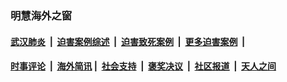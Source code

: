 
### 明慧海外之窗

####  [武汉肺炎](indexes/365.md?t=01110201) &nbsp;|&nbsp;  [迫害案例综述](indexes/328.md?t=01110201) &nbsp;|&nbsp; [迫害致死案例](indexes/277.md?t=01110201)  &nbsp;|&nbsp; [更多迫害案例](indexes/81.md?t=01110201)  &nbsp;|&nbsp; 
####  [时事评论](indexes/251.md?t=01110201) &nbsp;|&nbsp; [海外简讯](indexes/245.md?t=01110201)&nbsp;|&nbsp;  [社会支持](indexes/140.md?t=01110201) &nbsp;|&nbsp; [褒奖决议](indexes/282.md?t=01110201) &nbsp;|&nbsp; [社区报道](indexes/91.md?t=01110201)  &nbsp;|&nbsp; [天人之间](indexes/78.md?t=01110201) 

